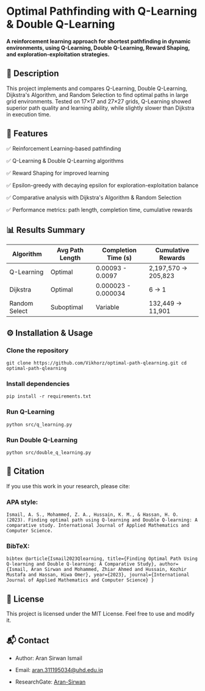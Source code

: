 # Optimal Pathfinding with Q-Learning & Double Q-Learning
**A reinforcement learning approach for shortest pathfinding in dynamic environments, using Q-Learning, Double Q-Learning, Reward Shaping, and exploration-exploitation strategies.**

## 📜 Description

This project implements and compares Q-Learning, Double Q-Learning, Dijkstra's Algorithm, and Random Selection to find optimal paths in large grid environments.
Tested on 17×17 and 27×27 grids, Q-Learning showed superior path quality and learning ability, while slightly slower than Dijkstra in execution time.

## 🚀 Features

✅ Reinforcement Learning-based pathfinding

✅ Q-Learning & Double Q-Learning algorithms

✅ Reward Shaping for improved learning

✅ Epsilon-greedy with decaying epsilon for exploration-exploitation balance

✅ Comparative analysis with Dijkstra's Algorithm & Random Selection

✅ Performance metrics: path length, completion time, cumulative rewards

## 📊 Results Summary

| Algorithm     | Avg Path Length | Completion Time (s) | Cumulative Rewards  |
| ------------- | --------------- | ------------------- | ------------------- |
| Q-Learning    | Optimal         | 0.00093 - 0.0097    | 2,197,570 → 205,823 |
| Dijkstra      | Optimal         | 0.000023 - 0.000034 | 6 → 1               |
| Random Select | Suboptimal      | Variable            | 132,449 → 11,901    |

## ⚙️ Installation & Usage
### Clone the repository
`git clone https://github.com/Vikhorz/optimal-path-qlearning.git
cd optimal-path-qlearning`

### Install dependencies
`pip install -r requirements.txt`

### Run Q-Learning
`python src/q_learning.py`

### Run Double Q-Learning
`python src/double_q_learning.py`


## 📖 Citation

If you use this work in your research, please cite:

### APA style:
`Ismail, A. S., Mohammed, Z. A., Hussain, K. M., & Hassan, H. O. (2023). Finding optimal path using Q-learning and Double Q-learning: A comparative study. International Journal of Applied Mathematics and Computer Science.`
### BibTeX:
```bibtex @article{Ismail2023Qlearning, title={Finding Optimal Path Using Q-learning and Double Q-learning: A Comparative Study}, author={Ismail, Aran Sirwan and Mohammed, Zhiar Ahmed and Hussain, Kozhir Mustafa and Hassan, Hiwa Omer}, year={2023}, journal={International Journal of Applied Mathematics and Computer Science} } ```

## 📝 License
This project is licensed under the MIT License. Feel free to use and modify it.

## 📬 Contact
- Author: Aran Sirwan Ismail

- Email: aran.311195034@uhd.edu.iq

- ResearchGate: [Aran-Sirwan](https://www.researchgate.net/profile/Aran-Sirwan)

